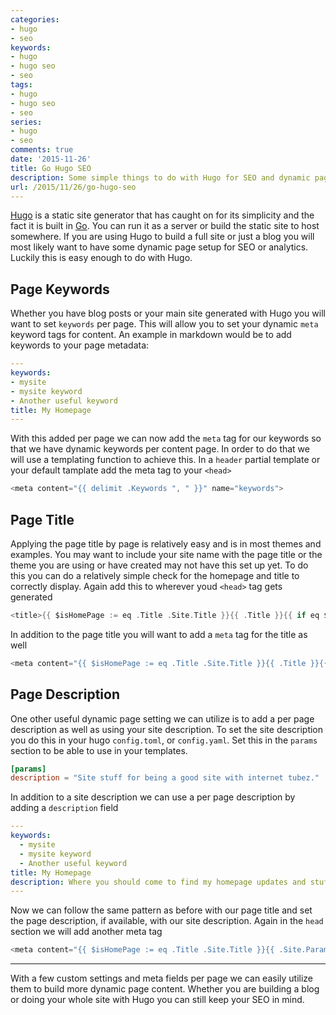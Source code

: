```yaml
---
categories:
- hugo
- seo
keywords:
- hugo
- hugo seo
- seo
tags:
- hugo
- hugo seo
- seo
series:
- hugo
- seo
comments: true
date: '2015-11-26'
title: Go Hugo SEO
description: Some simple things to do with Hugo for SEO and dynamic page content
url: /2015/11/26/go-hugo-seo
---
```


[Hugo](http://gohugo.io) is a static site generator that has caught on for its
simplicity and the fact it is built in [Go](https://golang.org/). You can run
it as a server or build the static site to host somewhere. If you are using
Hugo to build a full site or just a blog you will most likely want to have some
dynamic page setup for SEO or analytics. Luckily this is easy enough to do
with Hugo.
<!--more-->

## Page Keywords

Whether you have blog posts or your main site generated with Hugo you will want
to set `keywords` per page. This will allow you to set your dynamic `meta`
keyword tags for content. An example in markdown would be to add keywords
to your page metadata:

```yaml
---
keywords:
- mysite
- mysite keyword
- Another useful keyword
title: My Homepage
---
```

With this added per page we can now add the `meta` tag for our keywords so that
we have dynamic keywords per content page. In order to do that we will use a
templating function to achieve this. In a `header` partial template or your
default tamplate add the meta tag to your `<head>`

```go
<meta content="{{ delimit .Keywords ", " }}" name="keywords">
```

## Page Title

Applying the page title by page is relatively easy and is in most themes and
examples. You may want to include your site name with the page title or the
theme you are using or have created may not have this set up yet. To do this
you can do a relatively simple check for the homepage and title to correctly
display. Again add this to wherever youd `<head>` tag gets generated

```go
<title>{{ $isHomePage := eq .Title .Site.Title }}{{ .Title }}{{ if eq $isHomePage false }} - {{ .Site.Title }}{{ end }}</title>
```

In addition to the page title you will want to add a `meta` tag for the title
as well

```go
<meta content="{{ $isHomePage := eq .Title .Site.Title }}{{ .Title }}{{ if eq $isHomePage false }} - {{ .Site.Title }}{{ end }}" property="og:title">
```

## Page Description

One other useful dynamic page setting we can utilize is to add a per page
description as well as using your site description. To set the site description
you do this in your hugo `config.toml`, or `config.yaml`. Set this in the
`params` section to be able to use in your templates.

```toml
[params]
description = "Site stuff for being a good site with internet tubez."
```

In addition to a site description we can use a per page description by adding
a `description` field

```yaml
---
keywords:
  - mysite
  - mysite keyword
  - Another useful keyword
title: My Homepage
description: Where you should come to find my homepage updates and stuff
---
```

Now we can follow the same pattern as before with our page title and set the
page description, if available, with our site description. Again in the `head`
section we will add another meta tag

```go
<meta content="{{ $isHomePage := eq .Title .Site.Title }}{{ .Site.Params.description }}{{ if eq $isHomePage false }} - {{ .Description }}{{ end }}" property="og:description">
```

---

With a few custom settings and meta fields per page we can easily utilize them
to build more dynamic page content. Whether you are building a blog or doing
your whole site with Hugo you can still keep your SEO in mind.
